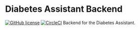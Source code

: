 # Diabetes Assistant Backend
[![GitHub license](https://img.shields.io/github/license/diabetes-assistant/diabetes-assistant-backend)](https://github.com/diabetes-assistant/diabetes-assistant-backend/blob/main/LICENSE)
[![CircleCI](https://img.shields.io/circleci/build/github/diabetes-assistant/diabetes-assistant-backend)](https://app.circleci.com/pipelines/github/diabetes-assistant/diabetes-assistant-backend)
Backend for the Diabetes Assistant.
